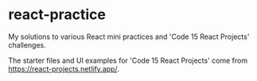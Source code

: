 # react-practice
My solutions to various React mini practices and 'Code 15 React Projects' challenges.

The starter files and UI examples for 'Code 15 React Projects' come from https://react-projects.netlify.app/.
